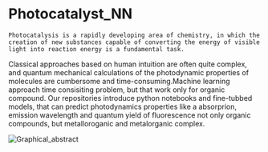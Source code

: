 # Photocatalyst_NN

	Photocatalysis is a rapidly developing area of chemistry, in which the creation of new substances capable of converting the energy of visible light into reaction energy is a fundamental task.
Classical approaches based on human intuition are often quite complex, and quantum mechanical calculations of the photodynamic properties of molecules are cumbersome and time-consuming.Machine learning approach time consisiting problem, but that work only for organic compound. Our repositories introduce python notebooks and fine-tubbed models, that can predict photodynamics properties like a absorprion, emission wavelength and quantum yield of fluorescence not only organic compounds, but metalloroganic and metalorganic complex.

![Graphical_abstract](https://github.com/Yagr49/Photocatalyst_NN/assets/139890239/1e7d3d1b-7704-480d-94ce-45772da9368b)


